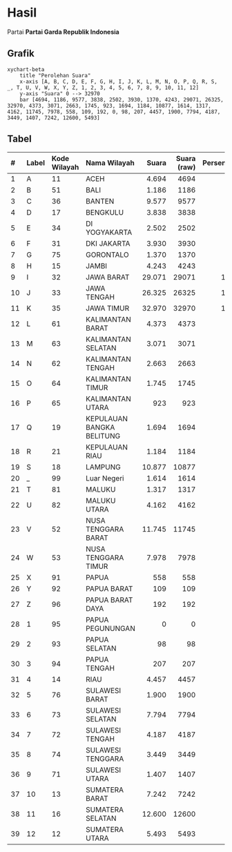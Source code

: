 # Hasil

Partai **Partai Garda Republik Indonesia**

## Grafik

```mermaid
xychart-beta
    title "Perolehan Suara"
    x-axis [A, B, C, D, E, F, G, H, I, J, K, L, M, N, O, P, Q, R, S, _, T, U, V, W, X, Y, Z, 1, 2, 3, 4, 5, 6, 7, 8, 9, 10, 11, 12]
    y-axis "Suara" 0 --> 32970
    bar [4694, 1186, 9577, 3838, 2502, 3930, 1370, 4243, 29071, 26325, 32970, 4373, 3071, 2663, 1745, 923, 1694, 1184, 10877, 1614, 1317, 4162, 11745, 7978, 558, 109, 192, 0, 98, 207, 4457, 1900, 7794, 4187, 3449, 1407, 7242, 12600, 5493]
```

## Tabel

| #  | Label | Kode Wilayah | Nama Wilayah              | Suara  | Suara (raw) | Persentase |
|:-- |:----- |:------------ |:------------------------- | ------:| -----------:| ----------:|
| 1  | A     | 11           | ACEH                      | 4.694  | 4694        | 2,11       |
| 2  | B     | 51           | BALI                      | 1.186  | 1186        | 0,53       |
| 3  | C     | 36           | BANTEN                    | 9.577  | 9577        | 4,30       |
| 4  | D     | 17           | BENGKULU                  | 3.838  | 3838        | 1,72       |
| 5  | E     | 34           | DI YOGYAKARTA             | 2.502  | 2502        | 1,12       |
| 6  | F     | 31           | DKI JAKARTA               | 3.930  | 3930        | 1,76       |
| 7  | G     | 75           | GORONTALO                 | 1.370  | 1370        | 0,62       |
| 8  | H     | 15           | JAMBI                     | 4.243  | 4243        | 1,90       |
| 9  | I     | 32           | JAWA BARAT                | 29.071 | 29071       | 13,05      |
| 10 | J     | 33           | JAWA TENGAH               | 26.325 | 26325       | 11,82      |
| 11 | K     | 35           | JAWA TIMUR                | 32.970 | 32970       | 14,80      |
| 12 | L     | 61           | KALIMANTAN BARAT          | 4.373  | 4373        | 1,96       |
| 13 | M     | 63           | KALIMANTAN SELATAN        | 3.071  | 3071        | 1,38       |
| 14 | N     | 62           | KALIMANTAN TENGAH         | 2.663  | 2663        | 1,20       |
| 15 | O     | 64           | KALIMANTAN TIMUR          | 1.745  | 1745        | 0,78       |
| 16 | P     | 65           | KALIMANTAN UTARA          | 923    | 923         | 0,41       |
| 17 | Q     | 19           | KEPULAUAN BANGKA BELITUNG | 1.694  | 1694        | 0,76       |
| 18 | R     | 21           | KEPULAUAN RIAU            | 1.184  | 1184        | 0,53       |
| 19 | S     | 18           | LAMPUNG                   | 10.877 | 10877       | 4,88       |
| 20 | _     | 99           | Luar Negeri               | 1.614  | 1614        | 0,72       |
| 21 | T     | 81           | MALUKU                    | 1.317  | 1317        | 0,59       |
| 22 | U     | 82           | MALUKU UTARA              | 4.162  | 4162        | 1,87       |
| 23 | V     | 52           | NUSA TENGGARA BARAT       | 11.745 | 11745       | 5,27       |
| 24 | W     | 53           | NUSA TENGGARA TIMUR       | 7.978  | 7978        | 3,58       |
| 25 | X     | 91           | PAPUA                     | 558    | 558         | 0,25       |
| 26 | Y     | 92           | PAPUA BARAT               | 109    | 109         | 0,05       |
| 27 | Z     | 96           | PAPUA BARAT DAYA          | 192    | 192         | 0,09       |
| 28 | 1     | 95           | PAPUA PEGUNUNGAN          | 0      | 0           | 0,00       |
| 29 | 2     | 93           | PAPUA SELATAN             | 98     | 98          | 0,04       |
| 30 | 3     | 94           | PAPUA TENGAH              | 207    | 207         | 0,09       |
| 31 | 4     | 14           | RIAU                      | 4.457  | 4457        | 2,00       |
| 32 | 5     | 76           | SULAWESI BARAT            | 1.900  | 1900        | 0,85       |
| 33 | 6     | 73           | SULAWESI SELATAN          | 7.794  | 7794        | 3,50       |
| 34 | 7     | 72           | SULAWESI TENGAH           | 4.187  | 4187        | 1,88       |
| 35 | 8     | 74           | SULAWESI TENGGARA         | 3.449  | 3449        | 1,55       |
| 36 | 9     | 71           | SULAWESI UTARA            | 1.407  | 1407        | 0,63       |
| 37 | 10    | 13           | SUMATERA BARAT            | 7.242  | 7242        | 3,25       |
| 38 | 11    | 16           | SUMATERA SELATAN          | 12.600 | 12600       | 5,66       |
| 39 | 12    | 12           | SUMATERA UTARA            | 5.493  | 5493        | 2,47       |



